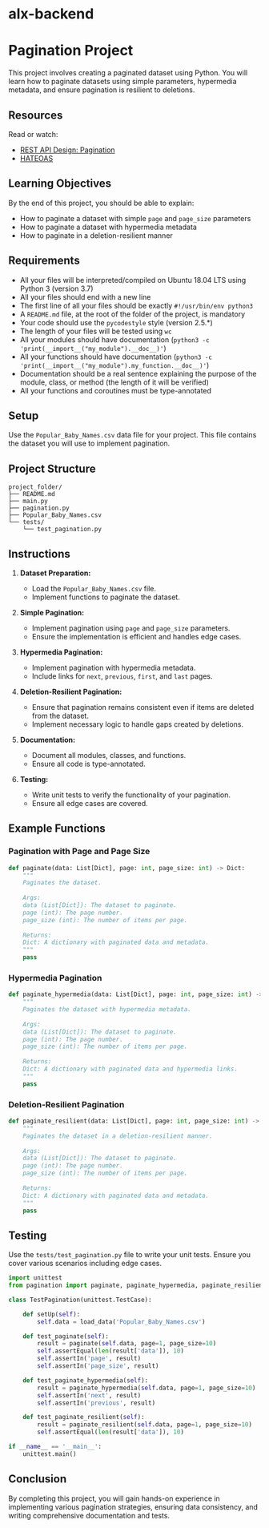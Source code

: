 # alx-backend

# Pagination Project

This project involves creating a paginated dataset using Python. You will learn how to paginate datasets using simple parameters, hypermedia metadata, and ensure pagination is resilient to deletions.

## Resources

Read or watch:
- [REST API Design: Pagination](https://restfulapi.net/rest-api-design-pagination/)
- [HATEOAS](https://restfulapi.net/hateoas/)

## Learning Objectives

By the end of this project, you should be able to explain:
- How to paginate a dataset with simple `page` and `page_size` parameters
- How to paginate a dataset with hypermedia metadata
- How to paginate in a deletion-resilient manner

## Requirements

- All your files will be interpreted/compiled on Ubuntu 18.04 LTS using Python 3 (version 3.7)
- All your files should end with a new line
- The first line of all your files should be exactly `#!/usr/bin/env python3`
- A `README.md` file, at the root of the folder of the project, is mandatory
- Your code should use the `pycodestyle` style (version 2.5.*)
- The length of your files will be tested using `wc`
- All your modules should have documentation (`python3 -c 'print(__import__("my_module").__doc__)'`)
- All your functions should have documentation (`python3 -c 'print(__import__("my_module").my_function.__doc__)'`)
- Documentation should be a real sentence explaining the purpose of the module, class, or method (the length of it will be verified)
- All your functions and coroutines must be type-annotated

## Setup

Use the `Popular_Baby_Names.csv` data file for your project. This file contains the dataset you will use to implement pagination.

## Project Structure

```
project_folder/
├── README.md
├── main.py
├── pagination.py
├── Popular_Baby_Names.csv
└── tests/
    └── test_pagination.py
```

## Instructions

1. **Dataset Preparation:**
   - Load the `Popular_Baby_Names.csv` file.
   - Implement functions to paginate the dataset.

2. **Simple Pagination:**
   - Implement pagination using `page` and `page_size` parameters.
   - Ensure the implementation is efficient and handles edge cases.

3. **Hypermedia Pagination:**
   - Implement pagination with hypermedia metadata.
   - Include links for `next`, `previous`, `first`, and `last` pages.

4. **Deletion-Resilient Pagination:**
   - Ensure that pagination remains consistent even if items are deleted from the dataset.
   - Implement necessary logic to handle gaps created by deletions.

5. **Documentation:**
   - Document all modules, classes, and functions.
   - Ensure all code is type-annotated.

6. **Testing:**
   - Write unit tests to verify the functionality of your pagination.
   - Ensure all edge cases are covered.

## Example Functions

### Pagination with Page and Page Size

```python
def paginate(data: List[Dict], page: int, page_size: int) -> Dict:
    """
    Paginates the dataset.
    
    Args:
    data (List[Dict]): The dataset to paginate.
    page (int): The page number.
    page_size (int): The number of items per page.
    
    Returns:
    Dict: A dictionary with paginated data and metadata.
    """
    pass
```

### Hypermedia Pagination

```python
def paginate_hypermedia(data: List[Dict], page: int, page_size: int) -> Dict:
    """
    Paginates the dataset with hypermedia metadata.
    
    Args:
    data (List[Dict]): The dataset to paginate.
    page (int): The page number.
    page_size (int): The number of items per page.
    
    Returns:
    Dict: A dictionary with paginated data and hypermedia links.
    """
    pass
```

### Deletion-Resilient Pagination

```python
def paginate_resilient(data: List[Dict], page: int, page_size: int) -> Dict:
    """
    Paginates the dataset in a deletion-resilient manner.
    
    Args:
    data (List[Dict]): The dataset to paginate.
    page (int): The page number.
    page_size (int): The number of items per page.
    
    Returns:
    Dict: A dictionary with paginated data and metadata.
    """
    pass
```

## Testing

Use the `tests/test_pagination.py` file to write your unit tests. Ensure you cover various scenarios including edge cases.

```python
import unittest
from pagination import paginate, paginate_hypermedia, paginate_resilient

class TestPagination(unittest.TestCase):

    def setUp(self):
        self.data = load_data('Popular_Baby_Names.csv')

    def test_paginate(self):
        result = paginate(self.data, page=1, page_size=10)
        self.assertEqual(len(result['data']), 10)
        self.assertIn('page', result)
        self.assertIn('page_size', result)

    def test_paginate_hypermedia(self):
        result = paginate_hypermedia(self.data, page=1, page_size=10)
        self.assertIn('next', result)
        self.assertIn('previous', result)

    def test_paginate_resilient(self):
        result = paginate_resilient(self.data, page=1, page_size=10)
        self.assertEqual(len(result['data']), 10)

if __name__ == '__main__':
    unittest.main()
```

## Conclusion

By completing this project, you will gain hands-on experience in implementing various pagination strategies, ensuring data consistency, and writing comprehensive documentation and tests.

